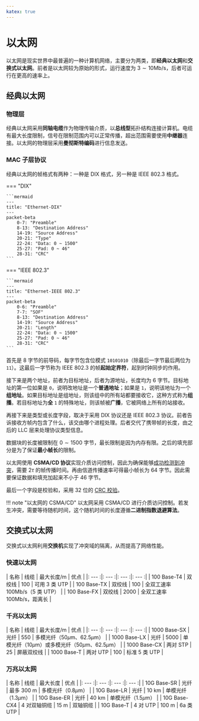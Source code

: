```yaml
---
katex: true
---
```


# 以太网

以太网是现实世界中最普遍的一种计算机网络，主要分为两类，即**经典以太网**和**交换式以太网**。前者是以太网较为原始的形式，运行速度为 $3 \sim 10 \text{Mb/s}$，后者可运行在更高的速率上。

## 经典以太网

### 物理层

经典以太网采用**同轴电缆**作为物理传输介质，以**总线型**拓扑结构连接计算机。电缆有最大长度限制，信号在限制范围内可以正常传播，超出范围需要使用**中继器**连接。以太网的物理层采用**曼彻斯特编码**进行信息发送。

### MAC 子层协议

经典以太网的帧格式有两种：一种是 DIX 格式，另一种是 IEEE 802.3 格式。

=== "DIX"

    ```mermaid
    ---
    title: "Ethernet-DIX"
    ---
    packet-beta
        0-7: "Preamble"
        8-13: "Destination Address"
        14-19: "Source Address"
        20-21: "Type"
        22-24: "Data: 0 ~ 1500"
        25-27: "Pad: 0 ~ 46"
        28-31: "CRC"
    ```

=== "IEEE 802.3"

    ```mermaid
    ---
    title: "Ethernet-IEEE 802.3"
    ---
    packet-beta
        0-6: "Preamble"
        7-7: "SOF"
        8-13: "Destination Address"
        14-19: "Source Address"
        20-21: "Length"
        22-24: "Data: 0 ~ 1500"
        25-27: "Pad: 0 ~ 46"
        28-31: "CRC"
    ```

首先是 8 字节的前导码，每字节包含位模式 `10101010`（除最后一字节最后两位为 `11`）。这最后一字节称为 IEEE 802.3 的帧**起始定界符**，起到时钟同步的作用。

接下来是两个地址，前者为目标地址，后者为源地址，长度均为 6 字节。目标地址的第一位如果是 `0`，说明改地址是一个**普通地址**；如果是 `1`，说明该地址为一个**组地址**。如果目标地址是组地址，则该组中的所有站都要接收它，这种方式称为**组播**。若目标地址为**全** `1` 的特殊地址，则该帧被**广播**，它被网络上所有的站接收。

再接下来是类型或长度字段，取决于采用 DIX 协议还是 IEEE 802.3 协议。前者告诉接收方帧内包含了什么，该交由哪个进程处理。后者交代了携带帧的长度，由之后的 LLC 层来处理协议类型信息。

数据块的长度被限制在 $0 \sim 1500$ 字节，最长限制是因为内存有限。之后的填充部分是为了保证**最小帧长**的限制。

以太网使用 **CSMA/CD 协议**实现介质访问控制，因此为确保能够[成功检测到冲突](./ChannelAllocationProtocol.md/#csma)，需要 $2\tau$ 的帧传播时间。再由信道传播速率可得最小帧长为 64 字节。因此需要保证数据和填充加起来不小于 46 字节。

最后一个字段是校验和，采用 32 位的 [CRC 校验](./ErrorDetectionAndCorrection.md/#_10)。

!!! note "以太网的 CSMA/CD"
    以太网采用 CSMA/CD 进行介质访问控制。若发生冲突，需要等待随机时间，这个随机时间的长度遵循**二进制指数退避算法**。

## 交换式以太网

交换式以太网利用**交换机**实现了冲突域的隔离，从而提高了网络性能。

### 快速以太网

| 名称 | 线缆 | 最大长度/m | 优点 |
|: --- :|: --- :|: --- :|: --- :|
| 100 Base-T4 | 双绞线 | 100 | 可用 3 类 UTP |
| 100 Base-TX | 双绞线 | 100 | 全双工速率 100Mb/s（5 类 UTP） |
| 100 Base-FX | 双绞线 | 2000 | 全双工速率 100Mb/s，距离长 |

### 千兆以太网

| 名称 | 线缆 | 最大长度/m | 优点 |
|: --- :|: --- :|: --- :|: --- :|
| 1000 Base-SX | 光纤 | 550 | 多模光纤（$50 \mu$m、$62.5 \mu$m） |
| 1000 Base-LX | 光纤 | 5000 | 单模光纤（$10 \mu$m）或多模光纤（$50 \mu$m、$62.5 \mu$m） |
| 1000 Base-CX | 两对 STP | 25 | 屏蔽双绞线 |
| 1000 Base-T | 两对 UTP | 100 | 标准 5 类 UTP |

### 万兆以太网

| 名称 | 线缆 | 最大长度 | 优点 |
|: --- :|: --- :|: --- :|: --- :|
| 10G Base-SR | 光纤 | 最多 300 m | 多模光纤（$0.8 \mu$m） |
| 10G Base-LR | 光纤 | 10 km | 单模光纤（$1.3 \mu$m） |
| 10G Base-ER | 光纤 | 40 km | 单模光纤（$1.5 \mu$m） |
| 10G Base-CX4 | 4 对双轴铜缆 | 15 m | 双轴铜缆 |
| 10G Base-T | 4 对 UTP | 100 m | 6a 类 UTP |